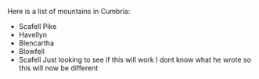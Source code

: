 Here is a list of mountains in Cumbria:

* Scafell Pike
* Havellyn
* Blencartha
* Blowfell
* Scafell
Just looking to see if this will work
I dont know what he wrote so this will now be different
